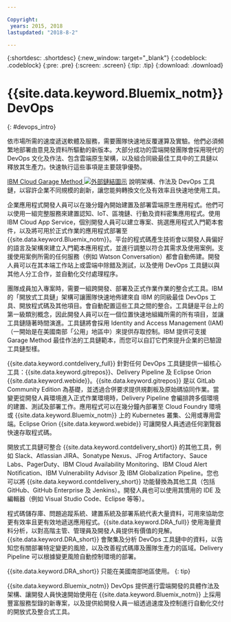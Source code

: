 ```yaml
---

Copyright:
 years: 2015, 2018
lastupdated: "2018-8-2"

---
```


{:shortdesc: .shortdesc}
{:new_window: target="_blank"}
{:codeblock: .codeblock}
{:pre: .pre}
{:screen: .screen}
{:tip: .tip}
{:download: .download}


# {{site.data.keyword.Bluemix_notm}} DevOps
{: #devops_intro}

依市場所需的速度遞送軟體及服務，需要團隊快速地反覆運算及實驗。他們必須頻繁地部署由意見及資料所驅動的新版本。大部分成功的雲端開發團隊會採用現代的 DevOps 文化及作法、包含雲端原生架構，以及組合同級最佳工具中的工具鏈以釋放其生產力。快速執行這些事項是主要競爭優勢。

 
<a href="https://www.ibm.com/cloud/garage">IBM Cloud Garage Method <img src="../../icons/launch-glyph.svg" alt="外部鏈結圖示"></a> 說明架構、作法及 DevOps 工具鏈，以容許企業不同規模的創新，讓您能夠轉換文化及有效率且快速地使用工具。

企業應用程式開發人員可以在幾分鐘內開始建置及部署雲端原生應用程式。他們可以使用一組完整服務來建置認知、IoT、區塊鏈、行動及資料密集應用程式。使用 IBM Cloud App Service，個別開發人員可以建立專案、挑選應用程式入門範本套件，以及將可用於正式作業的應用程式部署至 {{site.data.keyword.Bluemix_notm}}。平台的程式碼產生技術會以開發人員偏好的語言及架構來建立入門範本應用程式，並進行調整以符合其需求及使用案例。支援使用案例所需的任何服務（例如 Watson Conversation）都會自動佈建。開發人員可以在其本端工作站上或雲端中除錯及測試，以及使用 DevOps 工具鏈以與其他人分工合作，並自動化交付處理程序。

團隊成員加入專案時，需要一組跨開發、部署及正式作業作業的整合式工具。IBM 的「開放式工具鏈」架構可讓團隊快速地佈建來自 IBM 的同級最佳 DevOps 工具、開放程式碼及其他項目。會自動配置這些工具之間的整合。工具鏈是平台上的第一級類別概念，因此開發人員可以在一個位置快速地組織所需的所有項目，並讓工具鏈隨著時間演進。工具鏈將會採用 Identity and Access Management (IAM)（一開始是在美國南部「公用」地區中）來提供存取控制。IBM 提供可支援 Garage Method 最佳作法的工具鏈範本，而您可以自訂它們來提升企業的已驗證工具鏈型樣。

{{site.data.keyword.contdelivery_full}} 針對任何 DevOps 工具鏈提供一組核心工具：{{site.data.keyword.gitrepos}}、Delivery Pipeline 及 Eclipse Orion {{site.data.keyword.webide}}。{{site.data.keyword.gitrepos}} 是以 GitLab Community Edition 為基礎，並透過合併要求提供規劃板及原始碼協同作業。當變更從開發人員環境進入正式作業環境時，Delivery Pipeline 會編排跨多個環境的建置、測試及部署工作。應用程式可以在幾分鐘內部署至 Cloud Foundry 環境或 {{site.data.keyword.Bluemix_notm}} 上的 Kubernetes 叢集、公用或專用雲端。Eclipse Orion {{site.data.keyword.webide}} 可讓開發人員透過任何瀏覽器快速存取程式碼。

開放式工具鏈可整合 {{site.data.keyword.contdelivery_short}} 的其他工具，例如 Slack、Atlassian JIRA、Sonatype Nexus、JFrog Artifactory、Sauce Labs、PagerDuty、IBM Cloud Availability Monitoring、IBM Cloud Alert Notification、IBM Vulnerability Advisor 及 IBM Globalization Pipeline。您也可以將 {{site.data.keyword.contdelivery_short}} 功能替換為其他工具（包括 GitHub、GitHub Enterprise 及 Jenkins）。開發人員也可以使用其慣用的 IDE 及編輯器（例如 Visual Studio Code、Eclipse 等等）。

程式碼儲存庫、問題追蹤系統、建置系統及部署系統代表大量資料，可用來協助您更有效率且更有效地遞送應用程式。{{site.data.keyword.DRA_full}} 使用海量資料分析，以對高階主管、管理員及開發人員提供有價值的見解。{{site.data.keyword.DRA_short}} 會聚集及分析 DevOps 工具鏈中的資料，以告知您有關部署特定變更的風險，以及改善程式碼庫及團隊生產力的區域。Delivery Pipeline 可以根據變更風險自動控制環境的部署。

{{site.data.keyword.DRA_short}} 只能在美國南部地區使用。
{: tip}

{{site.data.keyword.Bluemix_notm}} DevOps 提供進行雲端開發的具體作法及架構、讓開發人員快速開始使用在 {{site.data.keyword.Bluemix_notm}} 上採用豐富服務型錄的新專案，以及提供給開發人員一組透過速度及控制進行自動化交付的開放式及整合式工具。
